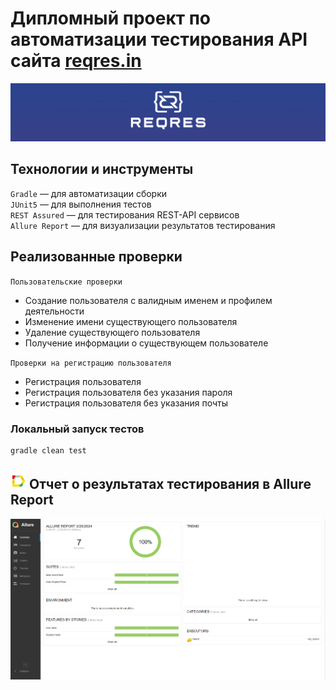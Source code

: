 # Дипломный проект по автоматизации тестирования API сайта [reqres.in](https://reqres.in/)


![reqres_logo](img/reqres_logo.png)

<a id="tools"></a>
## Технологии и инструменты


<code>Gradle</code> — для автоматизации сборки\
<code>JUnit5</code> — для выполнения тестов\
<code>REST Assured</code> — для тестирования REST-API сервисов\
<code>Allure Report</code> — для визуализации результатов тестирования

## Реализованные проверки

<code>Пользовательские проверки</code>
-  Создание пользователя с валидным именем и профилем деятельности
-  Изменение имени существующего пользователя
-  Удаление существующего пользователя
-  Получение информации о существующем пользователе

<code>Проверки на регистрацию пользователя</code>
-  Регистрация пользователя
-  Регистрация пользователя без указания пароля
-  Регистрация пользователя без указания почты

### Локальный запуск тестов

```
gradle clean test
```

## <img src="img/Allure_Report.svg" width="25" height="25"/></a> Отчет о результатах тестирования в Allure Report

<p align="center">
  <img src="img/allure.png" alt="allure" width="1000">
</p>

